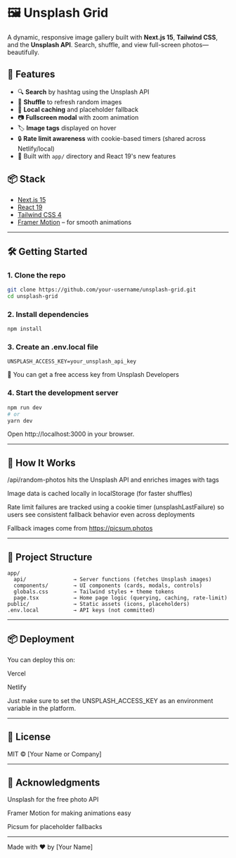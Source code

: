# 🖼️ Unsplash Grid

A dynamic, responsive image gallery built with **Next.js 15**, **Tailwind CSS**, and the **Unsplash API**. Search, shuffle, and view full-screen photos—beautifully.

## 🚀 Features

- 🔍 **Search** by hashtag using the Unsplash API
- 🔄 **Shuffle** to refresh random images
- 🧠 **Local caching** and placeholder fallback
- 📷 **Fullscreen modal** with zoom animation
- 🏷️ **Image tags** displayed on hover
- 🔒 **Rate limit awareness** with cookie-based timers (shared across Netlify/local)
- 🧪 Built with `app/` directory and React 19's new features

## 📦 Stack

- [Next.js 15](https://nextjs.org)
- [React 19](https://react.dev/)
- [Tailwind CSS 4](https://tailwindcss.com)
- [Framer Motion](https://www.framer.com/motion/) – for smooth animations

---

## 🛠️ Getting Started

### 1. Clone the repo

```bash
git clone https://github.com/your-username/unsplash-grid.git
cd unsplash-grid
```

### 2. Install dependencies
```bash
npm install
```

### 3. Create an .env.local file
```env
UNSPLASH_ACCESS_KEY=your_unsplash_api_key
```
🔑 You can get a free access key from Unsplash Developers

### 4. Start the development server
```bash
npm run dev
# or
yarn dev
```
Open http://localhost:3000 in your browser.

---

## 🧠 How It Works
/api/random-photos hits the Unsplash API and enriches images with tags

Image data is cached locally in localStorage (for faster shuffles)

Rate limit failures are tracked using a cookie timer (unsplashLastFailure) so users see consistent fallback behavior even across deployments

Fallback images come from https://picsum.photos

---

## 📁 Project Structure
````
app/
  api/               → Server functions (fetches Unsplash images)
  components/        → UI components (cards, modals, controls)
  globals.css        → Tailwind styles + theme tokens
  page.tsx           → Home page logic (querying, caching, rate-limit)
public/              → Static assets (icons, placeholders)
.env.local           → API keys (not committed)
````

---

## 📦 Deployment
You can deploy this on:

Vercel

Netlify

Just make sure to set the UNSPLASH_ACCESS_KEY as an environment variable in the platform.

---

## 🧾 License
MIT © [Your Name or Company]

---

## 🙌 Acknowledgments
Unsplash for the free photo API

Framer Motion for making animations easy

Picsum for placeholder fallbacks

---

Made with ❤️ by [Your Name]